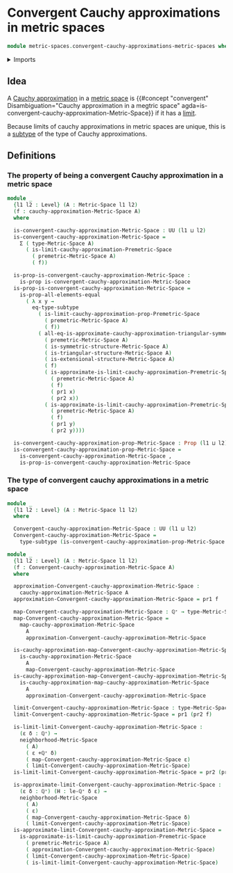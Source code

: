 # Convergent Cauchy approximations in metric spaces

```agda
module metric-spaces.convergent-cauchy-approximations-metric-spaces where
```

<details><summary>Imports</summary>

```agda
open import elementary-number-theory.positive-rational-numbers

open import foundation.binary-relations
open import foundation.dependent-pair-types
open import foundation.identity-types
open import foundation.propositions
open import foundation.subtypes
open import foundation.transport-along-identifications
open import foundation.universe-levels

open import metric-spaces.cauchy-approximations-metric-spaces
open import metric-spaces.limits-of-cauchy-approximations-in-premetric-spaces
open import metric-spaces.metric-spaces
```

</details>

## Idea

A [Cauchy approximation](metric-spaces.cauchy-approximations-metric-spaces.md)
in a [metric space](metric-spaces.metric-spaces.md) is
{{#concept "convergent" Disambiguation="Cauchy approximation in a megtric space" agda=is-convergent-cauchy-approximation-Metric-Space}}
if it has a
[limit](metric-spaces.limits-of-cauchy-approximations-in-premetric-spaces.md).

Because limits of cauchy approximations in metric spaces are unique, this is a
[subtype](foundation.subtypes.md) of the type of Cauchy approximations.

## Definitions

### The property of being a convergent Cauchy approximation in a metric space

```agda
module _
  {l1 l2 : Level} (A : Metric-Space l1 l2)
  (f : cauchy-approximation-Metric-Space A)
  where

  is-convergent-cauchy-approximation-Metric-Space : UU (l1 ⊔ l2)
  is-convergent-cauchy-approximation-Metric-Space =
    Σ ( type-Metric-Space A)
      ( is-limit-cauchy-approximation-Premetric-Space
        ( premetric-Metric-Space A)
        ( f))

  is-prop-is-convergent-cauchy-approximation-Metric-Space :
    is-prop is-convergent-cauchy-approximation-Metric-Space
  is-prop-is-convergent-cauchy-approximation-Metric-Space =
    is-prop-all-elements-equal
      ( λ x y →
        eq-type-subtype
          ( is-limit-cauchy-approximation-prop-Premetric-Space
            ( premetric-Metric-Space A)
            ( f))
          ( all-eq-is-approximate-cauchy-approximation-triangular-symmetric-extensional-Premertric-Space
            ( premetric-Metric-Space A)
            ( is-symmetric-structure-Metric-Space A)
            ( is-triangular-structure-Metric-Space A)
            ( is-extensional-structure-Metric-Space A)
            ( f)
            ( is-approximate-is-limit-cauchy-approximation-Premetric-Space
              ( premetric-Metric-Space A)
              ( f)
              ( pr1 x)
              ( pr2 x))
            ( is-approximate-is-limit-cauchy-approximation-Premetric-Space
              ( premetric-Metric-Space A)
              ( f)
              ( pr1 y)
              ( pr2 y))))

  is-convergent-cauchy-approximation-prop-Metric-Space : Prop (l1 ⊔ l2)
  is-convergent-cauchy-approximation-prop-Metric-Space =
    is-convergent-cauchy-approximation-Metric-Space ,
    is-prop-is-convergent-cauchy-approximation-Metric-Space
```

### The type of convergent cauchy approximations in a metric space

```agda
module _
  {l1 l2 : Level} (A : Metric-Space l1 l2)
  where

  Convergent-cauchy-approximation-Metric-Space : UU (l1 ⊔ l2)
  Convergent-cauchy-approximation-Metric-Space =
    type-subtype (is-convergent-cauchy-approximation-prop-Metric-Space A)
```

```agda
module _
  {l1 l2 : Level} (A : Metric-Space l1 l2)
  (f : Convergent-cauchy-approximation-Metric-Space A)
  where

  approximation-Convergent-cauchy-approximation-Metric-Space :
    cauchy-approximation-Metric-Space A
  approximation-Convergent-cauchy-approximation-Metric-Space = pr1 f

  map-Convergent-cauchy-approximation-Metric-Space : ℚ⁺ → type-Metric-Space A
  map-Convergent-cauchy-approximation-Metric-Space =
    map-cauchy-approximation-Metric-Space
      A
      approximation-Convergent-cauchy-approximation-Metric-Space

  is-cauchy-approximation-map-Convergent-cauchy-approximation-Metric-Space :
    is-cauchy-approximation-Metric-Space
      A
      map-Convergent-cauchy-approximation-Metric-Space
  is-cauchy-approximation-map-Convergent-cauchy-approximation-Metric-Space =
    is-cauchy-approximation-map-cauchy-approximation-Metric-Space
      A
      approximation-Convergent-cauchy-approximation-Metric-Space

  limit-Convergent-cauchy-approximation-Metric-Space : type-Metric-Space A
  limit-Convergent-cauchy-approximation-Metric-Space = pr1 (pr2 f)

  is-limit-limit-Convergent-cauchy-approximation-Metric-Space :
    (ε δ : ℚ⁺) →
    neighborhood-Metric-Space
      ( A)
      ( ε +ℚ⁺ δ)
      ( map-Convergent-cauchy-approximation-Metric-Space ε)
      ( limit-Convergent-cauchy-approximation-Metric-Space)
  is-limit-limit-Convergent-cauchy-approximation-Metric-Space = pr2 (pr2 f)

  is-approximate-limit-Convergent-cauchy-approximation-Metric-Space :
    (ε δ : ℚ⁺) (H : le-ℚ⁺ δ ε) →
    neighborhood-Metric-Space
      ( A)
      ( ε)
      ( map-Convergent-cauchy-approximation-Metric-Space δ)
      ( limit-Convergent-cauchy-approximation-Metric-Space)
  is-approximate-limit-Convergent-cauchy-approximation-Metric-Space =
    is-approximate-is-limit-cauchy-approximation-Premetric-Space
      ( premetric-Metric-Space A)
      ( approximation-Convergent-cauchy-approximation-Metric-Space)
      ( limit-Convergent-cauchy-approximation-Metric-Space)
      ( is-limit-limit-Convergent-cauchy-approximation-Metric-Space)
```
